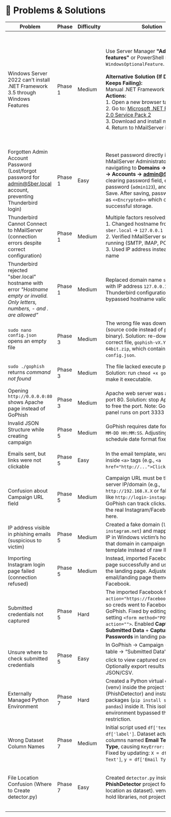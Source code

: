 # 🐞 Problems & Solutions

| Problem | Phase | Difficulty | Solution | Date | Status | Learning |
|---------|-------|------------|----------|------|--------|----------|
| Windows Server 2022 can't install .NET Framework 3.5 through Windows Features | Phase 1 | Medium | Use Server Manager **"Add roles and features"** or PowerShell `Enable-WindowsOptionalFeature`. <br><br> **Alternative Solution (If Download Keeps Failing):** <br> Manual .NET Framework Download: <br>  **Actions:** <br> 1. Open a new browser tab <br> 2. Go to: [Microsoft .NET Framework 2.0 Service Pack 2](https://www.microsoft.com/en-us/download/details.aspx?id=1639) <br> 3. Download and install manually <br> 4. Return to hMailServer installation | Sept 6, 2025 | ✅ Done | Legacy applications often need older frameworks installed as optional features. <br><br> **Why This Happened (Windows Server 2022):** <br> • Modern Windows Server comes with .NET Framework 4.x pre-installed <br> • Legacy .NET 2.0/3.5 must be added as an optional feature <br> • hMailServer was built for older .NET versions, so it requires legacy framework <br><br> **This is Normal:** Many older applications require legacy frameworks. |
| Forgotten Admin Account Password (Lost/forgot password for admin@Sber.local account, preventing Thunderbird login) | Phase 1 | Easy | Reset password directly in hMailServer Administrator by navigating to **Domains → Sber.local → Accounts → admin@Sber.local**, clearing password field, entering new password (`admin123`), and clicking Save. After saving, password displays as `<<Encrypted>>` which confirms successful storage. | Sept 7, 2025 | ✅ Done | Email server administrators can reset user passwords directly through the management interface. The `<<Encrypted>>` display after saving indicates proper password encryption and storage. Always use simple passwords in lab environments for easy testing, but remember to document them. |
| Thunderbird Cannot Connect to hMailServer (connection errors despite correct configuration) | Phase 1 | Medium | Multiple factors resolved: <br> 1. Changed hostname from `sber.local` → `127.0.0.1` <br> 2. Verified hMailServer services were running (SMTP, IMAP, POP3) <br> 3. Used IP address instead of domain name | Sept 7, 2025 | ✅ Done | In lab environments, using IP addresses (`127.0.0.1`) is more reliable than domain names because it bypasses DNS resolution. Always verify server services are running before troubleshooting. |
| Thunderbird rejected "sber.local" hostname with error *"Hostname empty or invalid. Only letters, numbers, - and . are allowed”* | Phase 1 | Medium | Replaced domain name `sber.local` with IP address `127.0.0.1` in Thunderbird configuration. This bypassed hostname validation. | Sept 7, 2025 | ✅ Done | Email clients enforce strict hostname validation. In labs where domains aren’t registered in DNS, using `127.0.0.1` is the most reliable method. |
| `sudo nano config.json` opens an empty file | Phase 3 | Medium | The wrong file was downloaded (source code instead of pre-compiled binary). Solution: re-download the correct file, `gophish-vX.Y.Z-linux-64bit.zip`, which contains `config.json`. | Sept 7, 2025 | ✅ Done | Always ensure you download the correct **binary executable** for your OS, not the source code. |
| `sudo ./gophish` returns *command not found* | Phase 3 | Medium | The file lacked execute permission. Solution: run `chmod +x gophish` to make it executable. | Sept 7, 2025 | ✅ Done | In Linux, a file must have `x` (execute) permission to run as a program. This permission is often lost during unzipping. |
| Opening `http://0.0.0.0:80` shows Apache page instead of GoPhish | Phase 3 | Medium | Apache web server was already using port 80. Solution: stop Apache service to free the port. Note: GoPhish admin panel runs on port 3333 via HTTPS. | Sept 7, 2025 | ✅ Done | Only one program can bind to a port at a time. If you get conflicts, check which service is already using the port. |
| Invalid JSON Structure while creating campaign | Phase 5 | Medium | GoPhish requires date format in `YYYY-MM-DD HH:MM:SS`. Adjusting campaign schedule date format fixed the issue. | Sept 5, 2025 | ✅ Done | Always ensure input values match the JSON structure expected by GoPhish (especially dates). |
| Emails sent, but links were not clickable | Phase 5 | Easy | In the email template, wrap URLs inside `<a>` tags (e.g., `<a href="http://...">Click Here</a>`). | Sept 9, 2025 | ✅ Done | GoPhish doesn’t automatically format plain URLs; proper HTML templates are needed for realistic-looking phishing emails. |
| Confusion about Campaign URL field | Phase 5 | Medium | Campaign URL must be the GoPhish server IP/domain (e.g., `http://192.168.X.X` or fake domain like `http://login-instagram.net`) so GoPhish can track clicks. Do not use the real Instagram/Facebook URL here. | Sept 9, 2025 | ✅ Done | The Campaign URL is for tracking and must point to your server, not the real target domain. |
| IP address visible in phishing emails (suspicious to victim) | Phase 5 | Medium | Created a fake domain (`login-instagram.net`) and mapped it to Kali IP in Windows victim’s hosts file. Used that domain in campaign and email template instead of raw IP. | Sept 9, 2025 | ✅ Done | Use domain masking (hosts/DNS override) to hide your Kali IP for realistic phishing. |
| Importing Instagram login page failed (connection refused) | Phase 5 | Medium | Instead, imported Facebook login page successfully and used that as the landing page. Adjusted email/landing page theme to Facebook. | Sept 9, 2025 | ✅ Done | Not all sites import cleanly into GoPhish due to scripts and protections. Always have an alternative (e.g., Facebook page works when Instagram fails). |
| Submitted credentials not captured | Phase 5 | Hard | The imported Facebook form had `action="https://facebook.com/login"`, so creds went to Facebook instead of GoPhish. Fixed by editing HTML and setting `<form method="POST" action="">`. Enabled **Capture Submitted Data** + **Capture Passwords** in landing page settings. | Sept 9, 2025 | ✅ Done | Credential capture only works if the form action points to GoPhish. Always review HTML after import. |
| Unsure where to check submitted credentials | Phase 5 | Easy | In GoPhish → Campaign → Targets table → “Submitted Data” ✔️ symbol → click to view captured creds. Optionally export results as JSON/CSV. | Sept 9, 2025 | ✅ Done | GoPhish provides a clean dashboard and export option. Know where to look for captured data. |
| Externally Managed Python Environment | Phase 7 | Hard | Created a Python virtual environment (venv) inside the project folder (PhishDetector) and installed packages (`pip install scikit-learn pandas`) inside it. This isolated environment bypassed the system restriction. | Sept 9, 2025 | ✅ Done | Kali Linux restricts global pip installs for system safety. Virtual environments keep projects isolated, clean, and safe. Always activate venv (`source venv/bin/activate`) before running scripts. |
| Wrong Dataset Column Names | Phase 7 | Medium | Initial script used `df['text']` and `df['label']`. Dataset actually had columns named **Email Text** and **Email Type**, causing `KeyError: 'text'`. Fixed by updating: `X = df['Email Text']`, `y = df['Email Type']`. | Sept 9, 2025 | ✅ Done | Always preview dataset (`print(df.head()`) to confirm column names. Code must match dataset structure exactly. |
| File Location Confusion (Where to Create detector.py) | Phase 7 | Easy | Created `detector.py` inside the **PhishDetector** project folder (same location as dataset). venv should only hold libraries, not project files. | Sept 9, 2025 | ✅ Done | Project structure matters:<br><br>```plaintext<br>PhishDetector/<br>  ├── venv/<br>  ├── phishing_dataset.csv<br>  └── detector.py<br>```<br>Keep dataset + script together for easier file access. |
